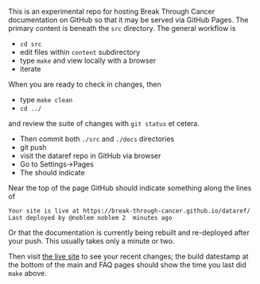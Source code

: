 
This is an experimental repo for hosting Break Through Cancer documentation
on GitHub so that it may be served via GitHub Pages.  The primary content
is beneath the `src` directory.  The general workflow is

- `cd src`
- edit files within `content` subdirectory
- type `make` and view locally with a browser
- iterate

When you are ready to check in changes, then

- type `make clean`
- `cd ../`

and review the suite of changes with `git status` et cetera.

- Then commit both `./src` and `./docs` directories
- git push
- visit the dataref repo in GitHub via browser
- Go to Settings->Pages
- The should indicate 

Near the top of the page GitHub should indicate something along the lines of

```
Your site is live at https://break-through-cancer.github.io/dataref/
Last deployed by @noblem noblem 2  minutes ago
```
Or that the documentation is currently being rebuilt and re-deployed after
your push.  This usually takes only a minute or two.

Then visit [the live site](https://break-through-cancer.github.io/dataref/) to
see your recent changes; the build datestamp at the bottom of the main and FAQ
pages should show the time you last did `make` above.
